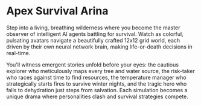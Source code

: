 # Apex Survival Arina

Step into a living, breathing wilderness where you become the master observer of intelligent AI agents battling for survival. Watch as colorful, pulsating avatars navigate a beautifully crafted 12x12 grid world, each driven by their own neural network brain, making life-or-death decisions in real-time.

You'll witness emergent stories unfold before your eyes: the cautious explorer who meticulously maps every tree and water source, the risk-taker who races against time to find resources, the temperature manager who strategically starts fires to survive winter nights, and the tragic hero who falls to dehydration just steps from salvation. Each simulation becomes a unique drama where personalities clash and survival strategies compete.

